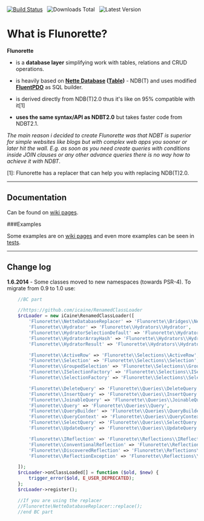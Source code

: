 [![Build Status](https://travis-ci.org/icaine/flunorette.svg?branch=develop)](https://travis-ci.org/icaine/flunorette) &nbsp; ![Downloads Total](http://img.shields.io/packagist/dt/icaine/flunorette.svg) &nbsp; ![Latest Version](http://img.shields.io/packagist/v/icaine/flunorette.svg)

What is Flunorette?
===================
**Flunorette**

- is a **database layer** simplifying work with tables, relations and CRUD operations.

- is heavily based on **[Nette Database](http://doc.nette.org/en/2.0/database) ([Table](http://doc.nette.org/en/2.0/database-table))** - NDB(T) and uses modified **[FluentPDO](http://fluentpdo.com)** as SQL builder.

- is derived directly from NDB(T)2.0 thus it's like on 95% compatible with it[1]
- **uses the same syntax/API as NDBT2.0** but takes faster code from NDBT2.1.

*The main reason i decided to create Flunorette was that NDBT is superior for simple websites like blogs but with complex web apps you sooner or later hit the wall. E.g. as soon as you need create queries with conditions inside JOIN clauses or any other advance queries there is no way how to achieve it with NDBT*.




[1]: Flunorette has a replacer that can help you with replacing NDB(T)2.0.

---

Documentation
-----------------------------------------------------

Can be found on [wiki pages](https://github.com/icaine/flunorette/wiki).

###Examples

Some examples are on [wiki pages](https://github.com/icaine/flunorette/wiki) and even more examples can be seen in [tests](https://github.com/icaine/Flunorette/tree/master/tests).

---

Change log
----------

**1.6.2014** - Some classes moved to new namespaces (towards PSR-4). To migrate from 0.9 to 1.0 use:
```php
	//BC part

	//https://github.com/icaine/RenamedClassLoader
	$rcLoader = new iCaine\RenamedClassLoader([
		'Flunorette\\NetteDatabaseReplacer' => 'Flunorette\\Bridges\\Nette\\NetteDatabaseReplacer',
		'Flunorette\\Hydrator' => 'Flunorette\\Hydrators\\Hydrator',
		'Flunorette\\HydratorSelectionDefault' => 'Flunorette\\Hydrators\\HydratorSelection',
		'Flunorette\\HydratorArrayHash' => 'Flunorette\\Hydrators\\HydratorArrayHash',
		'Flunorette\\HydratorResult' => 'Flunorette\\Hydrators\\HydratorField',

		'Flunorette\\ActiveRow' => 'Flunorette\\Selections\\ActiveRow',
		'Flunorette\\Selection' => 'Flunorette\\Selections\\Selection',
		'Flunorette\\GroupedSelection' => 'Flunorette\\Selections\\GroupedSelection',
		'Flunorette\\ISelectionFactory' => 'Flunorette\\Selections\\ISelectionFactory',
		'Flunorette\\SelectionFactory' => 'Flunorette\\Selections\\SelectionFactory',

		'Flunorette\\DeleteQuery' => 'Flunorette\\Queries\\DeleteQuery',
		'Flunorette\\InsertQuery' => 'Flunorette\\Queries\\InsertQuery',
		'Flunorette\\JoinableQuery' => 'Flunorette\\Queries\\JoinableQuery',
		'Flunorette\\Query' => 'Flunorette\\Queries\\Query',
		'Flunorette\\QueryBuilder' => 'Flunorette\\Queries\\QueryBuilder',
		'Flunorette\\QueryContext' => 'Flunorette\\Queries\\QueryContext',
		'Flunorette\\SelectQuery' => 'Flunorette\\Queries\\SelectQuery',
		'Flunorette\\UpdateQuery' => 'Flunorette\\Queries\\UpdateQuery',

		'Flunorette\\IReflection' => 'Flunorette\\Reflections\\IReflection',
		'Flunorette\\ConventionalReflection' => 'Flunorette\\Reflections\\ConventionalReflection',
		'Flunorette\\DiscoveredReflection' => 'Flunorette\\Reflections\\DiscoveredReflection',
		'Flunorette\\ReflectionException' => 'Flunorette\\Reflections\\ReflectionException',

	]);
    $rcLoader->onClassLoaded[] = function ($old, $new) {
        trigger_error($old, E_USER_DEPRECATED);
    };
    $rcLoader->register();

	//If you are using the replacer
	//Flunorette\NetteDatabaseReplacer::replace();
	//end BC part
```
